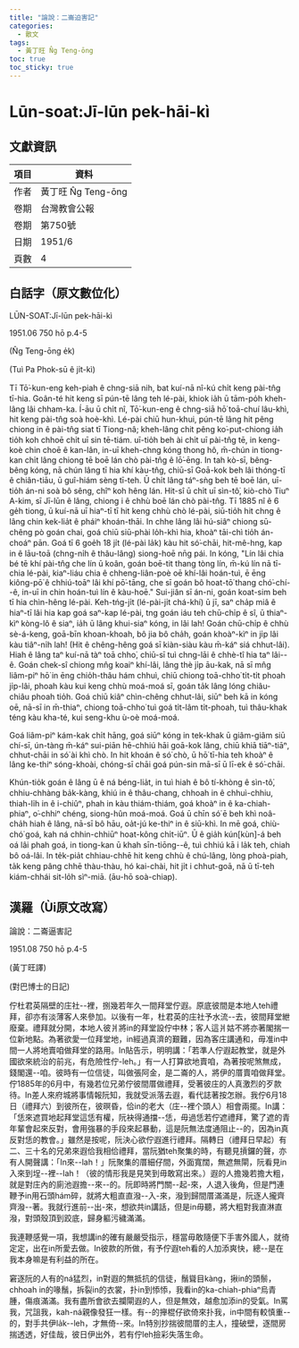 ```yaml
---
title: "論說：二崙迫害記"
categories:
  - 散文
tags:
  - 黃丁旺 N̂g Teng-ōng
toc: true
toc_sticky: true
---
```


# Lūn-soat:Jī-lūn pek-hāi-kì

## 文獻資訊

| 項目 | 資料 |
|---|---|
| 作者 | 黃丁旺 N̂g Teng-ōng |
| 卷期 | 台灣教會公報 |
| 卷期 | 第750號 |
| 日期 | 1951/6 |
| 頁數 | 4 |

## 白話字（原文數位化）

LŪN-SOAT:Jī-lūn pek-hāi-kì

1951.06 750 hō p.4-5

(N̂g Teng-ōng e̍k)

(Tuì Pa Phok-sū ê ji̍t-kì)

Tī Tō͘-kun-eng keh-piah ê chng-siā nih, bat kuí-nā nî-kú chi̍t keng pài-tn̂g tī-hia. Goân-té hit keng sī pún-tē lâng teh lé-pài, khiok ia̍h ū tām-po̍h kheh-lâng lâi chham-ka. Í-āu ū chi̍t nî, Tō͘-kun-eng ê chng-siā hō͘ toā-chuí lâu-khì, hit keng pài-tn̂g soà hoè-khì. Lé-pài chiū hun-khui, pún-tē lâng hit pêng chiong in ê pài-tn̂g siat tī Tiong-nâ; kheh-lâng chit pêng ko͘-put-chiong ia̍h tio̍h koh chhoē chi̍t uī sin tē-tiám. uī-tio̍h beh ài chi̍t uī pài-tn̂g tē, in keng-koè chin choē ê kan-lân, in-uī kheh-chng kóng thong hô, m̄-chún in tiong-kan chi̍t lâng chiong tē boē lán chò pài-tn̂g ê lō͘-ēng. In tah kò-sī, bêng-bêng kóng, nā chún lâng tī hia khí kàu-tn̂g, chiū-sī Goā-kok beh lâi thóng-tī ê chiân-tiāu, ū guî-hiám sèng tī-teh. Ū chi̍t lâng táⁿ-sǹg beh tē boē lán, uī-tio̍h án-ni soà bô sêng, chîⁿ koh hêng lán. Hit-sî ū chi̍t uī sìn-tô͘, kiò-chò Tiuⁿ A-kim, sī Jī-lūn ê lâng, chiong i ê chhù boē lán chò pài-tn̂g. Tī 1885 nî ê 6 ge̍h tiong, ū kuí-nā uī hiaⁿ-tī tī hit keng chhù chò lé-pài, siū-tio̍h hit chng ê lâng chin kek-lia̍t ê pháiⁿ khoán-thāi. In chhe lâng lâi hú-siâⁿ chiong sū-chêng pò goán chai, goá chiū siū-phài lo̍h-khì hia, khoàⁿ tāi-chì tio̍h án-choáⁿ pān. Goá tī 6 goe̍h 18 ji̍t (lé-pài la̍k) kàu hit só͘-chāi, hit-mê-hng, kap in ê lāu-toā (chng-ni̍h ê thâu-lâng) siong-hoē nn̄g pái. In kóng, "Lín lâi chia bé tē khí pài-tn̂g che lín ū koân, goán boē-tit thang tòng lín, m̄-kú lín nā tī-chia lé-pài, kiaⁿ-liáu chia ê chheng-liân-poè oē khí-lâi hoán-tuì, ē ēng kiông-pō͘ ê chhiú-toāⁿ lâi khí pō͘-tāng, che sī goán bô hoat-tō͘ thang chó͘-chí--ê, in-uī in chin hoán-tuì lín ê kàu-hoē." Sui-jiân sī án-ni, goán koat-sim beh tī hia chìn-hêng lé-pài. Keh-tńg-ji̍t (lé-pài-ji̍t chá-khí) ū jī, saⁿ cha̍p miâ ê hiaⁿ-tī lâi hia kap goá saⁿ-kap lé-pài, tng goán iáu teh chū-chi̍p ê sî, ū thiaⁿ-kìⁿ kòng-lô ê siaⁿ, ia̍h ū lâng khui-siaⁿ kóng, in lâi lah! Goán chū-chi̍p ê chhù sè-á-keng, goā-bīn khoan-khoah, bô jia bô cha̍h, goán khoàⁿ-kìⁿ in ji̍p lâi kàu tiâⁿ-ni̍h lah! (Hit ê chêng-hêng goá sī kiàn-siàu kàu m̄-káⁿ siá chhut-lâi). Hiah ê lâng taⁿ kuí-nā tàⁿ toā chho͘, chiū-sī tuì chng-lāi ê chhè-tî hia taⁿ lâi--ê. Goán chek-sî chiong mn̂g koaiⁿ khí-lâi, lâng thè ji̍p āu-kak, nā sī mn̂g liâm-piⁿ hō͘ in ēng chio̍h-thâu hám chhuì, chiū chiong toā-chho͘ ti̍t-ti̍t phoah ji̍p-lâi, phoah kàu kui keng chhù moá-moá sī, goán ta̍k lâng lóng chiâu-chiâu phoah tio̍h. Goá chiū kiâⁿ chìn-chêng chhut-lâi, siūⁿ beh kā in kóng oē, nā-sī in m̄-thiaⁿ, chiong toā-chho͘ tuì goá ti̍t-lâm ti̍t-phoah, tuì thâu-khak téng kàu kha-té, kui seng-khu ù-oè moá-moá.

Goá liâm-piⁿ kám-kak chi̍t hāng, goá siūⁿ kóng in tek-khak ū giâm-giâm siū chí-sī, ún-tàng m̄-káⁿ sui-piān hē-chhiú hāi goā-kok lâng, chiū khiā tiāⁿ-tiāⁿ, chhut-chāi in só͘ ài khì chò. In hit khoán ê só͘ chò, ū hō͘ tī-hia teh khoàⁿ ê lâng ke-thiⁿ sóng-khoài, chóng-sī chāi goá pún-sin mā-sī ū lī-ek ê só͘-chāi.

Khún-tio̍k goán ê lâng ū ê ná béng-lia̍t, in tuì hiah ê bô tí-khòng ê sìn-tô͘, chhiu-chhàng ba̍k-kàng, khiú in ê thâu-chang, chhoah in ê chhuì-chhiu, thiah-li̍h in ê i-chiûⁿ, phah in kàu thiám-thiám, goá khoàⁿ in ê ka-chiah-phiaⁿ, o͘-chhiⁿ chéng, siong-hûn moá-moá. Goá ū chīn só͘ ē beh khì noâ-cha̍h hiah ê lâng, nā-sī bô hāu, oa̍t-jú ke-thiⁿ in ê siū-khì. In mē goá, chiù-chó͘ goá, kah ná chhin-chhiūⁿ hoat-kông chi̍t-iūⁿ. Ū ê gia̍h kún[kùn]-á beh oá lâi phah goá, in tiong-kan ū khah sīn-tiōng--ê, tuì chhiú kā i la̍k teh, chiah bô oá-lâi. In te̍k-pia̍t chhiau-chhē hit keng chhù ê chú-lâng, lòng phoà-piah, ta̍k keng pâng chhē thàu-thàu, hó kai-chài, hit ji̍t i chhut-goā, nā ū tī-teh kiám-chhái sit-lo̍h sìⁿ-miā. (āu-hō soà-chiap).

## 漢羅（Ùi原文改寫）

論說：二崙逼害記

1951.08 750 hō p.4-5

(黃丁旺譯)

(對巴博士的日記)

佇杜君英隔壁的庄社--裡，捌幾若年久一間拜堂佇遐。原底彼間是本地人teh禮拜，卻亦有淡薄客人來參加。以後有一年，杜君英的庄社予水流--去，彼間拜堂紲廢棄。禮拜就分開，本地人彼爿將in的拜堂設佇中林；客人這爿姑不將亦著閣揣一位新地點。為著欲愛一位拜堂地，in經過真濟的艱難，因為客庄講通和，毋准in中間一人將地賣咱做拜堂的路用。In貼告示，明明講：「若準人佇遐起教堂，就是外國欲來統治的前兆，有危險性佇-leh。」有一人打算欲地賣咱，為著按呢煞無成，錢閣還--咱。彼時有一位信徒，叫做張阿金，是二崙的人，將伊的厝賣咱做拜堂。佇1885年的6月中，有幾若位兄弟佇彼間厝做禮拜，受著彼庄的人真激烈的歹款待。In差人來府城將事情報阮知，我就受派落去遐，看代誌著按怎辦。我佇6月18日（禮拜六）到彼所在，彼暝昏，佮in的老大（庄--裡个頭人）相會兩擺。In講：「恁來遮買地起拜堂這恁有權，阮袂得通擋--恁，毋過恁若佇遮禮拜，驚了遮的青年輩會起來反對，會用強暴的手段來起暴動，這是阮無法度通阻止--的，因為in真反對恁的教會。」雖然是按呢，阮決心欲佇遐進行禮拜。隔轉日（禮拜日早起）有二、三十名的兄弟來遐佮我相佮禮拜，當阮猶teh聚集的時，有聽見摃鑼的聲，亦有人開聲講：「In來--lah！」阮聚集的厝細仔間，外面寬闊，無遮無閘，阮看見in入來到埕--裡--lah！（彼的情形我是見笑到毋敢寫出來。）遐的人擔幾若擔大粗，就是對庄內的廁池遐擔--來--的。阮即時將門關--起-來，人退入後角，但是門連鞭予in用石頭hám碎，就將大粗直直潑--入-來，潑到歸間厝滿滿是，阮逐人攏齊齊潑--著。我就行進前--出-來，想欲共in講話，但是in毋聽，將大粗對我直淋直潑，對頭殼頂到跤底，歸身軀污穢滿滿。

我連鞭感覺一項，我想講in的確有嚴嚴受指示，穩當毋敢隨便下手害外國人，就徛定定，出在in所愛去做。In彼款的所做，有予佇遐teh看的人加添爽快，總--是在我本身嘛是有利益的所在。

窘逐阮的人有的ná猛烈，in對遐的無抵抗的信徒，鬚聳目kàng，揪in的頭鬃，chhoah in的喙鬚，拆裂in的衣裳，扑in到悿悿，我看in的ka-chiah-phiaⁿ烏青腫，傷痕滿滿。我有盡所會欲去攔閘遐的人，但是無效，越愈加添in的受氣。In罵我，咒詛我，kah-ná親像發狂一樣。有--的攑棍仔欲倚來扑我，in中間有較慎重--的，對手共伊la̍k--leh，才無倚--來。In特別抄揣彼間厝的主人，撞破壁，逐間房揣透透，好佳哉，彼日伊出外，若有佇leh撿彩失落生命。
